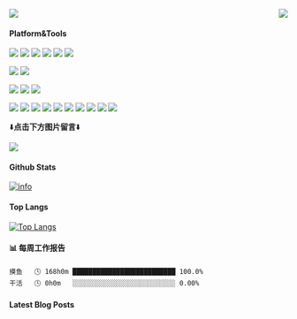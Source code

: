 <p>
  <a href="https://count.getloli.com/get/"><img src="https://count.getloli.com/get/@MoeRinSora"></a>
  <!--
  这个天气的图标真的是个遗憾的故事
  我翻遍了谷歌也没找到完整的一套图标，这个服务也随着replit关闭免费服务而倒下了
  从互联网档案馆翻遍了，也只取回了三张缓存下来的图标，尽力了= =
  当前三张图标随机返回，夜晚仅会在晚上触发，中国标准时为准
  by 晓空 2024.3.30 7:35PM
  <img src="https://api.moeworld.top/weather-icon/?@wenzhou?v=1" align="right">
  此接口正式下线，但目前还作为萌界接口的一部分保留着，如果你需要的话可以继续使用
  更换为 萌界城市天气API（基于和风天气接口和图标库）
  by 晓空 2024.12.10 5:45PM
 -->
  
  <!--可选版本1：和风天气图标（最稳定）
  <img src="https://api-weather-icon.moeworld.top/weather-icon-proxy?city=%e5%8f%b0%e5%b7%9e" align="right" 
    style="width: 100px;
    height: 100px;
    padding: 24px;
    padding-right: 1vw;">
-->

<!--
  下面是可选版本2：自行复刻的weather-icon.journeyad.repl.co的接口（当然和原来的那个已经没有什么关系了）
  这里感谢狗子提供的老图标css，否则估计我也没有机会能够复刻成功了吧？
  目前为初步测试，炸了也正常233
  by 晓空 2025.8.7
 -->
  <img src="https://api-weather-icon.moeworld.top/weather-icon-moedog-and-xiaokong-proxy?city=%e5%8f%b0%e5%b7%9e" align="right">
 
</p>

#### Platform&Tools
[![](https://img.shields.io/badge/Windows-11-2376bc?style=flat-square&logo=windows&logoColor=ffffff)](https://www.microsoft.com/windows/get-windows-11)
[![](https://img.shields.io/badge/Windows-10-2376bc?style=flat-square&logo=windows&logoColor=ffffff)](https://www.microsoft.com/windows/get-windows-10)
[![](https://img.shields.io/badge/Windows-7-2376bc?style=flat-square&logo=windows&logoColor=ffffff)](https://www.microsoft.com/windows/get-windows-7)
[![](https://img.shields.io/badge/Windows%20Server-2012-262577?style=flat-square&logo=windows&logoColor=ffffff)](https://www.microsoft.com/windows-server)
[![](https://img.shields.io/badge/Windows%20Server-2019-262577?style=flat-square&logo=windows&logoColor=ffffff)](https://www.microsoft.com/windows-server)
[![](https://img.shields.io/badge/Windows%20Server-2022-262577?style=flat-square&logo=windows&logoColor=ffffff)](https://www.microsoft.com/windows-server)
<!--[![](https://img.shields.io/badge/Mi-8%20UD-f45a00?style=flat-square&logo=xiaomi&logoColor=ffffff)](https://www.mi.com/)-->

[![](https://img.shields.io/badge/IDE-Visual%20Studio%20Code-blue?style=flat-square&logo=codeceptjs&logoColor=ffffff)](https://code.visualstudio.com/)
[![](https://img.shields.io/badge/IDE-IDEA-blue?style=flat-square&logo=intellijidea&logoColor=ffffff)](https://www.jetbrains.com/zh-cn/idea/)

[![](https://img.shields.io/badge/-HTML5-E34F26?style=flat-square&logo=html5&logoColor=white)](https://html.spec.whatwg.org/)
[![](https://img.shields.io/badge/-CSS3-1572B6?style=flat-square&logo=css3&logoColor=white)](https://www.w3.org/Style/CSS/)
[![](https://img.shields.io/badge/-JavaScript-f7e018?style=flat-square&logo=javascript&logoColor=white)](https://www.ecma-international.org/)

[![](https://img.shields.io/badge/-Git-f05032?style=flat-square&logo=git&logoColor=white)](https://git-scm.com/)
[![](https://img.shields.io/badge/-PHP-777bb4?style=flat-square&logo=php&logoColor=ffffff)](https://www.php.net/)
[![](https://img.shields.io/badge/-Node.js-43853d?style=flat-square&logo=node.js&logoColor=ffffff)](https://nodejs.org/)
[![](https://img.shields.io/badge/-NPM-cb3837?style=flat-square&logo=npm&logoColor=white)](https://npmjs.com/)
[![](https://img.shields.io/badge/-MySQL-4479a1?style=flat-square&logo=mysql&logoColor=white)](https://www.mysql.com/)
[![](https://img.shields.io/badge/-Nginx-00a8e8?style=flat-square&logo=nginx&logoColor=ffffff)](https://nginx.org/cn/)
[![](https://img.shields.io/badge/-Apache-D22128?style=flat-square&logo=apache&logoColor=ffffff)](https://httpd.apache.org/)
[![](https://img.shields.io/badge/-Python-3776AB?style=flat-square&logo=python&logoColor=ffffff)](https://www.python.org/)
[![](https://img.shields.io/badge/-Kotlin-7F52FF?style=flat-square&logo=kotlin&logoColor=ffffff)](https://kotlinlang.org/)
[![](https://img.shields.io/badge/-Gradle-02303A?style=flat-square&logo=gradle&logoColor=ffffff)](https://gradle.org/)

⬇️**点击下方图片留言**⬇️

[![](https://chat-room.moeworld.top/room/@KJZH001/svg?width=600&height=150&limit=20&theme=light&title=KJZH001@github:%20~&fontSize=13)](https://chat-room.moeworld.top/room/@KJZH001?title=晓空的Github留言板)

#### Github Stats
[![info](https://github-readme-stats-gray-alpha-29.vercel.app/api?username=KJZH001&count_private=true&show_icons=true&line_height=20)](https://github.com/anuraghazra/github-readme-stats)

#### Top Langs
[![Top Langs](https://github-readme-stats.vercel.app/api/top-langs/?username=KJZH001&layout=compact&langs_count=6&card_width=445)](https://github.com/anuraghazra/github-readme-stats)

#### 📊 每周工作报告
```text
摸鱼   🕓 168h0m ██████████████████████████ 100.0%
干活   🕓 0h0m   ░░░░░░░░░░░░░░░░░░░░░░░░░░ 0.00%
```
#### Latest Blog Posts

<!-- BLOG-POST-LIST:START -->
<!-- BLOG-POST-LIST:END -->



<!--
**MoeRinSora/MoeRinSora** is a ✨ _special_ ✨ repository because its `README.md` (this file) appears on your GitHub profile.

Here are some ideas to get you started:

- 🔭 I’m currently working on ...
- 🌱 I’m currently learning ...
- 👯 I’m looking to collaborate on ...
- 🤔 I’m looking for help with ...
- 💬 Ask me about ...
- 📫 How to reach me: ...
- 😄 Pronouns: ...
- ⚡ Fun fact: ...
-->
